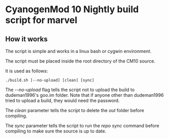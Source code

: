CyanogenMod 10 Nightly build script for marvel
===============

How it works
---------------
The script is simple and works in a linux bash or cygwin environment.

The script must be placed inside the root directory of the CM10 source.

It is used as follows:

    ./build.sh [--no-upload] [clean] [sync]


The _--no-upload_ flag tells the script not to upload the build to dudeman1996's goo.im folder. Note that if anyone other than dudeman1996 tried to upload a build, they would need the password.

The _clean_ parameter tells the script to delete the _out_ folder before compiling.

The _sync_ parameter tells the script to run the _repo sync_ command before compiling to make sure the source is up to date.